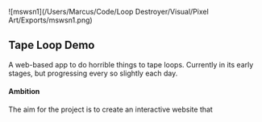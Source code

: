 ![mswsn1](/Users/Marcus/Code/Loop Destroyer/Visual/Pixel Art/Exports/mswsn1.png)



## Tape Loop Demo

A web-based app to do horrible things to tape loops. Currently in its early stages, but progressing every so slightly each day.



#### Ambition

The aim for the project is to create an interactive website that 